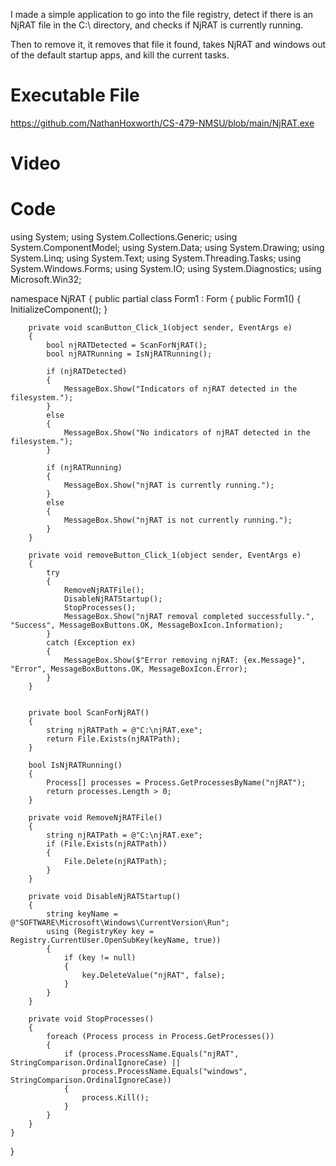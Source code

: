 I made a simple application to go into the file registry, detect if there is an NjRAT file in the C:\ directory, and checks if NjRAT is currently running.

Then to remove it, it removes that file it found, takes NjRAT and windows out of the default startup apps, and kill the current tasks.

# Executable File

https://github.com/NathanHoxworth/CS-479-NMSU/blob/main/NjRAT.exe

# Video



# Code

using System;
using System.Collections.Generic;
using System.ComponentModel;
using System.Data;
using System.Drawing;
using System.Linq;
using System.Text;
using System.Threading.Tasks;
using System.Windows.Forms;
using System.IO;
using System.Diagnostics;
using Microsoft.Win32;

namespace NjRAT
{
    public partial class Form1 : Form
    {
        public Form1()
        {
            InitializeComponent();
        }

        private void scanButton_Click_1(object sender, EventArgs e)
        {
            bool njRATDetected = ScanForNjRAT();
            bool njRATRunning = IsNjRATRunning();

            if (njRATDetected)
            {
                MessageBox.Show("Indicators of njRAT detected in the filesystem.");
            }
            else
            {
                MessageBox.Show("No indicators of njRAT detected in the filesystem.");
            }

            if (njRATRunning)
            {
                MessageBox.Show("njRAT is currently running.");
            }
            else
            {
                MessageBox.Show("njRAT is not currently running.");
            }
        }

        private void removeButton_Click_1(object sender, EventArgs e)
        {
            try
            {
                RemoveNjRATFile();
                DisableNjRATStartup();
                StopProcesses();
                MessageBox.Show("njRAT removal completed successfully.", "Success", MessageBoxButtons.OK, MessageBoxIcon.Information);
            }
            catch (Exception ex)
            {
                MessageBox.Show($"Error removing njRAT: {ex.Message}", "Error", MessageBoxButtons.OK, MessageBoxIcon.Error);
            }
        }

        
        private bool ScanForNjRAT()
        {
            string njRATPath = @"C:\njRAT.exe";
            return File.Exists(njRATPath);
        }

        bool IsNjRATRunning()
        {
            Process[] processes = Process.GetProcessesByName("njRAT");
            return processes.Length > 0;
        }

        private void RemoveNjRATFile()
        {
            string njRATPath = @"C:\njRAT.exe";
            if (File.Exists(njRATPath))
            {
                File.Delete(njRATPath);
            }
        }

        private void DisableNjRATStartup()
        {
            string keyName = @"SOFTWARE\Microsoft\Windows\CurrentVersion\Run";
            using (RegistryKey key = Registry.CurrentUser.OpenSubKey(keyName, true))
            {
                if (key != null)
                {
                    key.DeleteValue("njRAT", false);
                }
            }
        }

        private void StopProcesses()
        {
            foreach (Process process in Process.GetProcesses())
            {
                if (process.ProcessName.Equals("njRAT", StringComparison.OrdinalIgnoreCase) ||
                    process.ProcessName.Equals("windows", StringComparison.OrdinalIgnoreCase))
                {
                    process.Kill();
                }
            }
        }
    }
}
